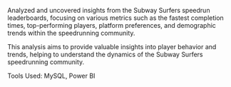 Analyzed and uncovered insights from the Subway Surfers speedrun leaderboards, focusing on various metrics such as the fastest completion times, top-performing players, platform preferences, and demographic trends within the speedrunning community. 

This analysis aims to provide valuable insights into player behavior and trends, helping to understand the dynamics of the Subway Surfers speedrunning community.

Tools Used: MySQL, Power BI

